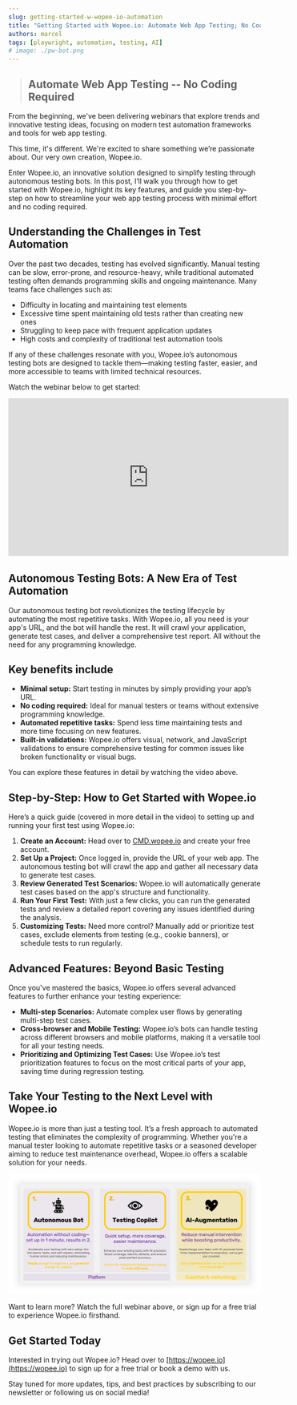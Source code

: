 ```yaml
---
slug: getting-started-w-wopee-io-automation
title: "Getting Started with Wopee.io: Automate Web App Testing; No Coding Required"
authors: marcel
tags: [playwright, automation, testing, AI]
# image: ./pw-bot.png
---
```


> ## Automate Web App Testing -- No Coding Required

From the beginning, we've been delivering webinars that explore trends and innovative testing ideas, focusing on modern test automation frameworks and tools for web app testing.

This time, it's different. We're excited to share something we’re passionate about. Our very own creation, Wopee.io.

Enter Wopee.io, an innovative solution designed to simplify testing through autonomous testing bots. In this post, I’ll walk you through how to get started with Wopee.io, highlight its key features, and guide you step-by-step on how to streamline your web app testing process with minimal effort and no coding required.

<!--truncate-->

## Understanding the Challenges in Test Automation

Over the past two decades, testing has evolved significantly. Manual testing can be slow, error-prone, and resource-heavy, while traditional automated testing often demands programming skills and ongoing maintenance. Many teams face challenges such as:

- Difficulty in locating and maintaining test elements
- Excessive time spent maintaining old tests rather than creating new ones
- Struggling to keep pace with frequent application updates
- High costs and complexity of traditional test automation tools

If any of these challenges resonate with you, Wopee.io’s autonomous testing bots are designed to tackle them—making testing faster, easier, and more accessible to teams with limited technical resources.

Watch the webinar below to get started:

<div style={{ display: 'flex', justifyContent: 'center' }}>
<iframe width="560" height="315" src="https://www.youtube.com/embed/b7J0AEufAM0?si=FeWOQp3At9Y5YjCS" title="Getting Started with Wopee.io: Automate Web App Testing with No Coding Required" frameborder="0" allow="accelerometer; autoplay; clipboard-write; encrypted-media; gyroscope; picture-in-picture; web-share" referrerpolicy="strict-origin-when-cross-origin" allowfullscreen></iframe>
</div>

## Autonomous Testing Bots: A New Era of Test Automation

Our autonomous testing bot revolutionizes the testing lifecycle by automating the most repetitive tasks. With Wopee.io, all you need is your app's URL, and the bot will handle the rest. It will crawl your application, generate test cases, and deliver a comprehensive test report. All without the need for any programming knowledge.

## Key benefits include

- **Minimal setup:** Start testing in minutes by simply providing your app’s URL.
- **No coding required:** Ideal for manual testers or teams without extensive programming knowledge.
- **Automated repetitive tasks:** Spend less time maintaining tests and more time focusing on new features.
- **Built-in validations:** Wopee.io offers visual, network, and JavaScript validations to ensure comprehensive testing for common issues like broken functionality or visual bugs.

You can explore these features in detail by watching the video above.

## Step-by-Step: How to Get Started with Wopee.io

Here’s a quick guide (covered in more detail in the video) to setting up and running your first test using Wopee.io:

1. **Create an Account:** Head over to [CMD.wopee.io](https://cmd.wopee.io/) and create your free account.
2. **Set Up a Project:** Once logged in, provide the URL of your web app. The autonomous testing bot will crawl the app and gather all necessary data to generate test cases.
3. **Review Generated Test Scenarios:** Wopee.io will automatically generate test cases based on the app's structure and functionality.
4. **Run Your First Test:** With just a few clicks, you can run the generated tests and review a detailed report covering any issues identified during the analysis.
5. **Customizing Tests:** Need more control? Manually add or prioritize test cases, exclude elements from testing (e.g., cookie banners), or schedule tests to run regularly.

## Advanced Features: Beyond Basic Testing

Once you've mastered the basics, Wopee.io offers several advanced features to further enhance your testing experience:

- **Multi-step Scenarios:** Automate complex user flows by generating multi-step test cases.
- **Cross-browser and Mobile Testing:** Wopee.io’s bots can handle testing across different browsers and mobile platforms, making it a versatile tool for all your testing needs.
- **Prioritizing and Optimizing Test Cases:** Use Wopee.io’s test prioritization features to focus on the most critical parts of your app, saving time during regression testing.

## Take Your Testing to the Next Level with Wopee.io

Wopee.io is more than just a testing tool. It’s a fresh approach to automated testing that eliminates the complexity of programming. Whether you're a manual tester looking to automate repetitive tasks or a seasoned developer aiming to reduce test maintenance overhead, Wopee.io offers a scalable solution for your needs.

![Wopee.io](./wopee-io-3-pillars.png)

Want to learn more? Watch the full webinar above, or sign up for a free trial to experience Wopee.io firsthand.

## Get Started Today

Interested in trying out Wopee.io? Head over to [https://wopee.io](https://wopee.io) to sign up for a free trial or book a demo with us.

Stay tuned for more updates, tips, and best practices by subscribing to our newsletter or following us on social media!
